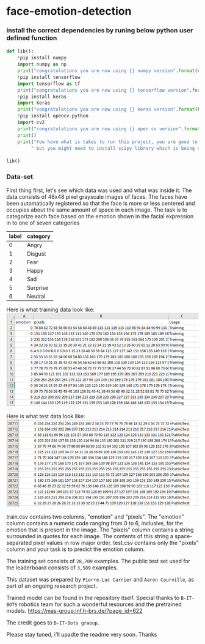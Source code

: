# face-emotion-detection

### install the correct dependencies by runing below python user defined function

```python
def lib():
    !pip install numpy
    import numpy as np
    print("congratulations you are now using {} numpy version".format(np.__version__))
    !pip install tensorflow
    import tensorflow as tf
    print("congratulations you are now using {} tensorflow version".format(tf.__version__))
    !pip install keras
    import keras
    print("congratulations you are now using {} keras version".format(keras.__version__))
    !pip install opencv-python
    import cv2
    print("congratulations you are now using {} open cv version".format(cv2.__version__))
    print()
    print("You have what is takes to run this project, you are good to go"\
         " but you might need to install scipy library which is being used in utils/preprocessors.py file")
    
lib()

```

### Data-set

First thing first, let's see which data was used and what was inside it. 
The data consists of 48x48 pixel grayscale images of faces. The faces have been automatically registered so that the face is more or less centered and occupies about the same amount of space in each image. The task is to categorize each face based on the emotion shown in the facial expression in to one of seven categories 

label   |    category
------|----------------
0|Angry
1|Disgust
2|Fear
3|Happy
4|Sad
5|Surprise
6|Neutral

Here is what training data look like: 
![title](https://github.com/nirajdevpandey/face-emotion-detection/blob/master/data-set/training_data.PNG)


Here is what test data look like: 
![title](https://github.com/nirajdevpandey/face-emotion-detection/blob/master/data-set/test_data.PNG)

train.csv contains two columns, "emotion" and "pixels". The "emotion" column contains a numeric code ranging from 0 to 6, inclusive, for the emotion that is present in the image. The "pixels" column contains a string surrounded in quotes for each image. The contents of this string a space-separated pixel values in row major order. test.csv contains only the "pixels" column and your task is to predict the emotion column.

The training set consists of `28,709` examples. The public test set used for the leaderboard consists of `3,589` examples.

This dataset was prepared by `Pierre-Luc Carrier` and `Aaron Courville`, as part of an ongoing research project. 

Trained model can be found in the repository itself. Special thanks to `B-IT-BOTS` robotics team for such a wonderful resources and the pretrained models. https://mas-group.inf.h-brs.de/?page_id=622

The credit goes to `B-IT-Bots graoup`. 

Please stay tuned, i'll upadte the readme very soon. Thanks 
